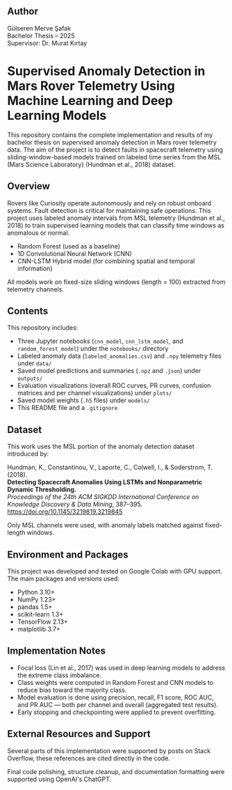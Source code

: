 ## Author

Gülseren Merve Şafak  
Bachelor Thesis – 2025  
Supervisor: Dr. Murat Kırtay
# Supervised Anomaly Detection in Mars Rover Telemetry Using Machine Learning and Deep Learning Models

This repository contains the complete implementation and results of my bachelor thesis on supervised anomaly detection in Mars rover telemetry data. The aim of the project is to detect faults in spacecraft telemetry using sliding-window-based models trained on labeled time series from the MSL (Mars Science Laboratory) (Hundman et al., 2018) dataset.

## Overview

Rovers like Curiosity operate autonomously and rely on robust onboard systems. Fault detection is critical for maintaining safe operations. This project uses labeled anomaly intervals from MSL telemetry (Hundman et al., 2018) to train supervised learning models that can classify time windows as anomalous or normal.


- Random Forest (used as a baseline)
- 1D Convolutional Neural Network (CNN)
- CNN-LSTM Hybrid model (for combining spatial and temporal information)

All models work on fixed-size sliding windows (length = 100) extracted from telemetry channels.

## Contents

This repository includes:

- Three Jupyter notebooks (`cnn_model`, `cnn_lstm_model`, and `random_forest_model`) under the `notebooks/` directory
- Labeled anomaly data (`labeled_anomalies.csv`) and `.npy` telemetry files under `data/`
- Saved model predictions and summaries (`.npz` and `.json`) under `outputs/`
- Evaluation visualizations (overall ROC curves, PR curves, confusion matrices and per channel visualizations) under `plots/`
- Saved model weights (`.h5` files) under `models/`
- This README file and a `.gitignore`

## Dataset

This work uses the MSL portion of the anomaly detection dataset introduced by:

Hundman, K., Constantinou, V., Laporte, C., Colwell, I., & Soderstrom, T. (2018).  
**Detecting Spacecraft Anomalies Using LSTMs and Nonparametric Dynamic Thresholding.**  
*Proceedings of the 24th ACM SIGKDD International Conference on Knowledge Discovery & Data Mining*, 387–395.  
https://doi.org/10.1145/3219819.3219845

Only MSL channels were used, with anomaly labels matched against fixed-length windows.
## Environment and Packages

This project was developed and tested on Google Colab with GPU support. The main packages and versions used:

- Python 3.10+
- NumPy 1.23+
- pandas 1.5+
- scikit-learn 1.3+
- TensorFlow 2.13+
- matplotlib 3.7+
  
## Implementation Notes

- Focal loss (Lin et al., 2017) was used in deep learning models to address the extreme class imbalance.
- Class weights were computed in Random Forest and CNN models to reduce bias toward the majority class.
- Model evaluation is done using precision, recall, F1 score, ROC AUC, and PR AUC — both per channel and overall (aggregated test results).
- Early stopping and checkpointing were applied to prevent overfitting.

## External Resources and Support

Several parts of this implementation were supported by posts on Stack Overflow, these references are cited directly in the code.

Final code polishing, structure cleanup, and documentation formatting were supported using OpenAI's ChatGPT.




